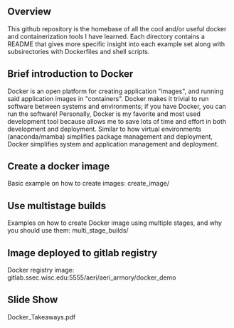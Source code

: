 Overview
--------

This github repository is the homebase of all the cool and/or useful docker and containerization tools I have learned.
Each directory contains a README that gives more specific insight into each example set along with subsirectories with
Dockerfiles and shell scripts.

Brief introduction to Docker
----------------------------

Docker is an open platform for creating application "images", and running said application images in "containers".
Docker makes it trivial to run software between systems and environments; if you have Docker, you can run the software!
Personally, Docker is my favorite and most used development tool because allows me to save lots of time and effort in both
development and deployment. Similar to how virtual environments (anaconda/mamba) simplifies package management and deployment,
Docker simplifies system and application management and deployment.

Create a docker image
---------------------

Basic example on how to create images: create_image/

Use multistage builds
---------------------

Examples on how to create Docker image using multiple stages, and why you should use them: multi_stage_builds/

Image deployed to gitlab registry
---------------------------------

Docker registry image: gitlab.ssec.wisc.edu:5555/aeri/aeri_armory/docker_demo

Slide Show
----------

Docker_Takeaways.pdf
